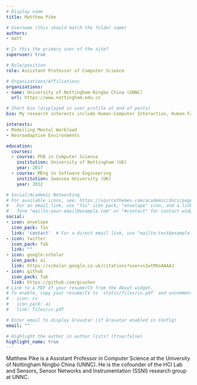 ```yaml
---
# Display name
title: Matthew Pike

# Username (this should match the folder name)
authors:
- matt

# Is this the primary user of the site?
superuser: true

# Role/position
role: Assistant Professor of Computer Science

# Organizations/Affiliations
organizations:
- name: University of Nottingham Ningbo China (UNNC)
  url: https://www.nottingham.edu.cn

# Short bio (displayed in user profile at end of posts)
bio: My research interests include Human-Computer Interaction, Human Factors and Brain-Computer Interfaces.

interests:
- Modelling Mental Workload
- Neuroadaptive Environments

education:
  courses:
  - course: PhD in Computer Science
    institution: University of Nottingham (UK)
    year: 2017
  - course: MEng in Software Engineering
    institution: Swansea University (UK)
    year: 2012

# Social/Academic Networking
# For available icons, see: https://sourcethemes.com/academic/docs/page-builder/#icons
#   For an email link, use "fas" icon pack, "envelope" icon, and a link in the
#   form "mailto:your-email@example.com" or "#contact" for contact widget.
social:
- icon: envelope
  icon_pack: fas
  link: 'contact'  # For a direct email link, use "mailto:test@example.org".
- icon: twitter
  icon_pack: fab
  link: ""
- icon: google-scholar
  icon_pack: ai
  link: https://scholar.google.co.uk/citations?user=sIwtMXoAAAAJ
- icon: github
  icon_pack: fab
  link: https://github.com/gcushen
# Link to a PDF of your resume/CV from the About widget.
# To enable, copy your resume/CV to `static/files/cv.pdf` and uncomment the lines below.
# - icon: cv
#   icon_pack: ai
#   link: files/cv.pdf

# Enter email to display Gravatar (if Gravatar enabled in Config)
email: ""

# Highlight the author in author lists? (true/false)
highlight_name: true
---
```


Matthew Pike is a Assistant Professor in Computer Science at the University of Nottingham Ningbo China (UNNC). He is the cofounder of the HCI Lab and Sensors, Sensor Networks and Instrumentation (SSNI) research group at UNNC. 
